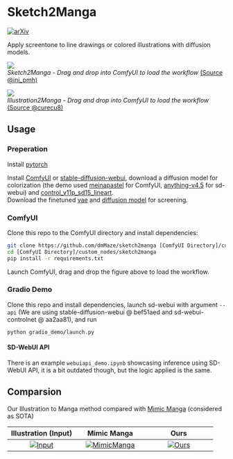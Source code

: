 # Sketch2Manga

[![arXiv](https://img.shields.io/badge/arXiv-2403.08266-<COLOR>)](https://arxiv.org/abs/2403.08266)

Apply screentone to line drawings or colored illustrations with diffusion models.

<p float="center">
  <img src="https://github.com/dmMaze/sketch2manga/assets/51270320/85098012-68d8-471f-b8ed-0476d856cce5" />
  <br>
    <em>Sketch2Manga - Drag and drop into ComfyUI to load the workflow </em>
  <a href="https://twitter.com/ini_pmh/status/715578786830417921/photo/1">(Source @ini_pmh)</a>
</p>

<p float="center">
  <img src="https://github.com/dmMaze/sketch2manga/assets/51270320/ecaf6632-e108-4a8d-9e7e-8882bdb2e620" />
  <br>
    <em>Illustration2Manga - Drag and drop into ComfyUI to load the workflow </em>
  <a href="https://danbooru.donmai.us/posts/5493050">(Source @curecu8)</a>
</p>




## Usage

### Preperation

Install [pytorch](https://pytorch.org/get-started/locally/)  

Install [ComfyUI](https://github.com/comfyanonymous/ComfyUI) or [stable-diffusion-webui](https://github.com/AUTOMATIC1111/stable-diffusion-webui), download a diffusion model for colorization (the demo used [meinapastel](https://civitai.com/models/11866/meinapastel) for ComfyUI, [anything-v4.5](https://huggingface.co/ckpt/anything-v4.5-vae-swapped/tree/main) for sd-webui) and [control_v11p_sd15_lineart](https://huggingface.co/lllyasviel/ControlNet-v1-1/blob/main/control_v11p_sd15_lineart.pth).  
Download the finetuned [vae](https://huggingface.co/dreMaz/sketch2manga/blob/main/vae/mangatone_default.ckpt) and [diffusion model](https://huggingface.co/dreMaz/sketch2manga/blob/main/mangatone.ckpt) for screening.

### ComfyUI
Clone this repo to the ComfyUI directory and install dependencies:
``` bash
git clone https://github.com/dmMaze/sketch2manga [ComfyUI Directory]/custom_nodes/sketch2manga
cd [ComfyUI Directory]/custom_nodes/sketch2manga 
pip install -r requirements.txt
```
Launch ComfyUI, drag and drop the figure above to load the workflow.


### Gradio Demo
Clone this repo and install dependencies, launch sd-webui with argument ```--api``` (We are using stable-diffusion-webui @ bef51aed and sd-webui-controlnet @ aa2aa81), and run
```
python gradio_demo/launch.py
```

#### SD-WebUI API
There is an example ```webuiapi_demo.ipynb``` showcasing inference using SD-WebUI API, it is a bit outdated though, but the logic applied is the same.

## Comparsion
Our Illustration to Manga method compared with [Mimic Manga](https://lllyasviel.github.io/MangaFilter/) (considered as SOTA)
<table>
  <thead>
    <tr>
      <th align="center" width="33%">Illustration (Input)</th>
      <th align="center" width="33%">Mimic Manga</th>
      <th align="center" width="33%">Ours</th>
    </tr>
  </thead>
  <tbody>
    <tr>
      <td align="center" >
        <a href="https://github.com/dmMaze/sketch2manga/assets/51270320/50977ee7-d1a6-4fa0-a0b3-7cbb22b4b317">
          <img alt="Input" src="https://github.com/dmMaze/sketch2manga/assets/51270320/50977ee7-d1a6-4fa0-a0b3-7cbb22b4b317" />
        </a>
      </td>
      <td align="center">
        <a href="https://github.com/dmMaze/sketch2manga/assets/51270320/75704188-3d2e-4358-8142-f17ecdf06c84">
          <img alt="MimicManga" src="https://github.com/dmMaze/sketch2manga/assets/51270320/75704188-3d2e-4358-8142-f17ecdf06c84" />
        </a>
      </td>
      <td align="center" >
        <a href="https://github.com/dmMaze/sketch2manga/assets/51270320/2ad2947d-aaf9-428e-bace-d33a3b9679e3">
          <img alt="Ours" src="https://github.com/dmMaze/sketch2manga/assets/51270320/2ad2947d-aaf9-428e-bace-d33a3b9679e3" />
        </a>
      </td>
    </tr>
  </tbody>
</table>



